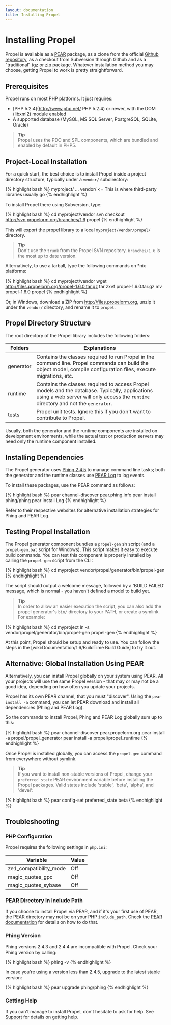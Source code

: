 ```yaml
---
layout: documentation
title: Installing Propel
---
```


# Installing Propel #

Propel is available as a [PEAR](http://pear.php.net/manual/en/installation.getting.php) package, as a clone from the official [Github repository](http://github.com/propelorm/Propel), as a checkout from Subversion through Github and as a "traditional" [tgz](https://github.com/propelorm/Propel/tarball/master) or [zip](https://github.com/propelorm/Propel/zipball/master) package. Whatever installation method you may choose, getting Propel to work is pretty straightforward.

## Prerequisites ##

Propel runs on most PHP platforms. It just requires:

* [PHP 5.2.4](http://www.php.net/ PHP 5.2.4) or newer, with the DOM (libxml2) module enabled
* A supported database (MySQL, MS SQL Server, PostgreSQL, SQLite, Oracle)

>**Tip**<br />Propel uses the PDO and SPL components, which are bundled and enabled by default in PHP5.

## Project-Local Installation ##

For a quick start, the best choice is to install Propel inside a project directory structure, typically under a `vendor/` subdirectory:

{% highlight bash %}
myproject/
  ...
  vendor/ <= This is where third-party libraries usually go
{% endhighlight %}

To install Propel there using Subversion, type:

{% highlight bash %}
cd myproject/vendor
svn checkout http://svn.propelorm.org/branches/1.6 propel
{% endhighlight %}

This will export the propel library to a local `myproject/vendor/propel/` directory.

>**Tip**<br />Don't use the `trunk` from the Propel SVN repository. `branches/1.6` is the most up to date version.

Alternatively, to use a tarball, type the following commands on *nix platforms:

{% highlight bash %}
cd myproject/vendor
wget http://files.propelorm.org/propel-1.6.0.tar.gz
tar zxvf propel-1.6.0.tar.gz
mv propel-1.6.0 propel
{% endhighlight %}

Or, in Windows, download a ZIP from http://files.propelorm.org, unzip it under the `vendor/` directory, and rename it to `propel`.

## Propel Directory Structure ##

The root directory of the Propel library includes the following folders:

|Folders        |Explanations
|---------------|----------------------------------------------------------------------
|generator      |Contains the classes required to run Propel in the command line. Propel commands can build the object model, compile configuration files, execute migrations, etc.
|runtime        |Contains the classes required to access Propel models and the database. Typically, applications using a web server will only access the `runtime` directory and not the `generator`.
|tests          |Propel unit tests. Ignore this if you don't want to contribute to Propel.

Usually, both the generator and the runtime components are installed on development environments, while the actual test or production servers may need only the runtime component installed.

## Installing Dependencies ##

The Propel generator uses [Phing 2.4.5](http://phing.info/) to manage command line tasks; both the generator and the runtime classes use [PEAR Log](http://pear.php.net/package/Log/) to log events.

To install these packages, use the PEAR command as follows:

{% highlight bash %}
pear channel-discover pear.phing.info
pear install phing/phing
pear install Log
{% endhighlight %}

Refer to their respective websites for alternative installation strategies for Phing and PEAR Log.

## Testing Propel Installation ##

The Propel generator component bundles a `propel-gen` sh script (and a `propel-gen.bat` script for Windows). This script makes it easy to execute build commands. You can test this component is properly installed by calling the `propel-gen` script from the CLI:

{% highlight bash %}
cd myproject
vendor/propel/generator/bin/propel-gen
{% endhighlight %}

The script should output a welcome message, followed by a 'BUILD FAILED' message, which is normal - you haven't defined a model to build yet.

>**Tip**<br />In order to allow an easier execution the script, you can also add the propel generator's `bin/` directory to your PATH, or create a symlink. For example:

{% highlight bash %}
cd myproject
ln -s vendor/propel/generator/bin/propel-gen propel-gen
{% endhighlight %}

At this point, Propel should be setup and ready to use. You can follow the steps in the [wiki:Documentation/1.6/BuildTime Build Guide] to try it out.

## Alternative: Global Installation Using PEAR ##

Alternatively, you can install Propel globally on your system using PEAR. All your projects will use the same Propel version - that may or may not be a good idea, depending on how often you update your projects.

Propel has its own PEAR channel, that you must "discover". Using the `pear install -a` command, you can let PEAR download and install all dependencies (Phing and PEAR Log).

So the commands to install Propel, Phing and PEAR Log globally sum up to this:

{% highlight bash %}
pear channel-discover pear.propelorm.org
pear install -a propel/propel_generator
pear install -a propel/propel_runtime
{% endhighlight %}

Once Propel is installed globally, you can access the `propel-gen` command from everywhere without symlink.

>**Tip**<br />If you want to install non-stable versions of Propel, change your `preferred_state` PEAR environment variable before installing the Propel packages. Valid states include 'stable', 'beta', 'alpha', and 'devel':

{% highlight bash %}
pear config-set preferred_state beta
{% endhighlight %}

## Troubleshooting ##

### PHP Configuration ###

Propel requires the following settings in `php.ini`:

|Variable               |Value
|-----------------------|-----
|ze1_compatibility_mode |Off
|magic_quotes_gpc       |Off
|magic_quotes_sybase    |Off

### PEAR Directory In Include Path ###

If you choose to install Propel via PEAR, and if it's your first use of PEAR, the PEAR directory may not be on your PHP `include_path`. Check the [PEAR documentation](http://pear.php.net/manual/en/installation.checking.php) for details on how to do that.

### Phing Version ###

Phing versions 2.4.3 and 2.4.4 are incompatible with Propel. Check your Phing version by calling:

{% highlight bash %}
phing -v
{% endhighlight %}

In case you're using a version less than 2.4.5, upgrade to the latest stable version:

{% highlight bash %}
pear upgrade phing/phing
{% endhighlight %}

### Getting Help ###

If you can't manage to install Propel, don't hesitate to ask for help. See [Support](../support) for details on getting help.

